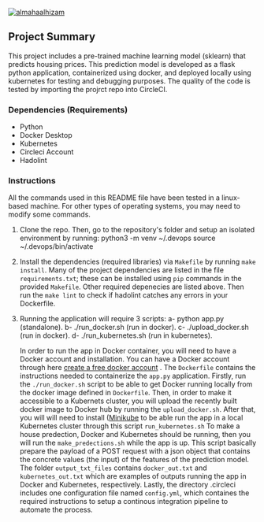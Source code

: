 [![almahaalhizam](https://circleci.com/gh/almahaalhizam/DevOps_Microservices.svg?style=svg)](https://github.com/almahaalhizam/DevOps_Microservices/tree/master)

## Project Summary

This project includes a pre-trained machine learning model (sklearn) that predicts housing prices. This prediction model is developed as a flask python application, containerized using docker, and deployed locally using kubernetes for testing and debugging purposes. The quality of the code is tested by importing the projrct repo into CircleCI.

### Dependencies (Requirements)
- Python
- Docker Desktop
- Kubernetes
- Circleci Account
- Hadolint


### Instructions 
All the commands used in this README file have been tested in a linux-based machine. For other types of operating systems, you may need to modify some commands. 

  1) Clone the repo. Then, go to the repository's folder and setup an isolated environment by running:
    python3 -m venv ~/.devops
    source ~/.devops/bin/activate

  2) Install the dependencies (required libraries) via `Makefile` by running `make install`. Many of the project dependencies are listed in the file `requirements.txt`; these can be installed using `pip` commands in the provided `Makefile`. Other required depenecies are listed above. Then run the `make lint` to check if hadolint catches any errors in your Dockerfile.


  3) Running the application will require 3 scripts:
      a- python app.py (standalone).
      b- ./run_docker.sh (run in docker).
      c- ./upload_docker.sh (run in docker).
      d- ./run_kubernetes.sh (run in kubernetes).
      
     In order to run the app in Docker container, you will need to have a Docker account and installation. You can have a Docker account through here [create a free docker account](https://hub.docker.com/signup) .
     The `Dockerfile` contains the instructions needed to containerize the `app.py` application. Firstly, run the `./run_docker.sh` script to be able to get Docker running locally from the docker image defined in `Dockerfile`. Then, in order to make it accessible to a Kubernets cluster, you will upload the recently built docker image to Docker hub by running the `upload_docker.sh`. After that, you will will need to install ([Minikube](https://kubernetes.io/docs/tasks/tools/install-minikube/) to be able run the app in a local Kubernetes cluster through this script `run_kubernetes.sh`
     To make a house predection, Docker and Kubernetes should be running, then you will run the `make_predections.sh` while the app is up. This script basically prepare the payload of a POST request with a json object that contains the concrete values (the input) of the features of the prediction model. The folder `output_txt_files` contains `docker_out.txt` and `kubernetes_out.txt` which are examples of outputs running the app in Docker and Kubernetes, respectively.
     Lastly, the directory .circleci includes one configuration file named `config.yml`, which containes the required instructions to setup a continous integration pipeline to automate the process.
     
  

